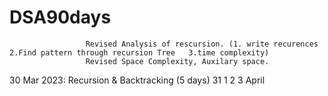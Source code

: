 # DSA90days
                     Revised Analysis of rescursion. (1. write recurences    2.Find pattern through recursion Tree   3.time complexity)  
                     Revised Space Complexity, Auxilary space.
30 Mar 2023: Recursion & Backtracking (5 days)
31
1
2
3 April
